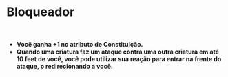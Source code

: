 # Bloqueador
<br>

- **Você ganha +1 no atributo de Constituição.**
- **Quando uma criatura faz um ataque contra uma outra criatura em até 10 feet de você, você pode utilizar sua reação para entrar na frente do ataque, o redirecionando a você.**